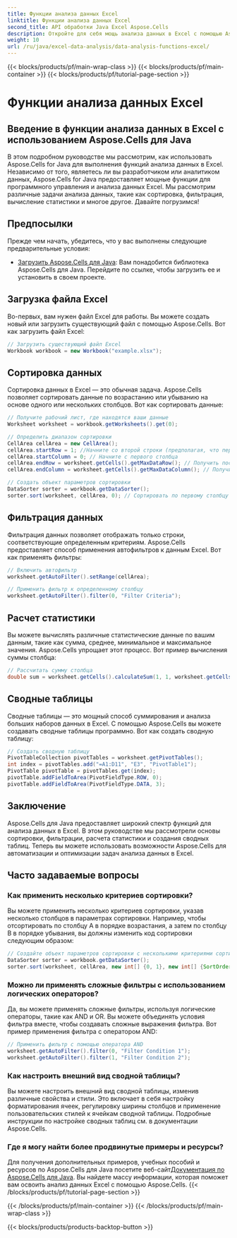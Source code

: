 ```yaml
---
title: Функции анализа данных Excel
linktitle: Функции анализа данных Excel
second_title: API обработки Java Excel Aspose.Cells
description: Откройте для себя мощь анализа данных в Excel с помощью Aspose.Cells для Java. Изучите сортировку, фильтрацию, вычисления и сводные таблицы.
weight: 10
url: /ru/java/excel-data-analysis/data-analysis-functions-excel/
---
```


{{< blocks/products/pf/main-wrap-class >}}
{{< blocks/products/pf/main-container >}}
{{< blocks/products/pf/tutorial-page-section >}}

# Функции анализа данных Excel


## Введение в функции анализа данных в Excel с использованием Aspose.Cells для Java

В этом подробном руководстве мы рассмотрим, как использовать Aspose.Cells for Java для выполнения функций анализа данных в Excel. Независимо от того, являетесь ли вы разработчиком или аналитиком данных, Aspose.Cells for Java предоставляет мощные функции для программного управления и анализа данных Excel. Мы рассмотрим различные задачи анализа данных, такие как сортировка, фильтрация, вычисление статистики и многое другое. Давайте погрузимся!

## Предпосылки
Прежде чем начать, убедитесь, что у вас выполнены следующие предварительные условия:

- [Загрузить Aspose.Cells для Java](https://releases.aspose.com/cells/java/): Вам понадобится библиотека Aspose.Cells для Java. Перейдите по ссылке, чтобы загрузить ее и установить в своем проекте.

## Загрузка файла Excel
Во-первых, вам нужен файл Excel для работы. Вы можете создать новый или загрузить существующий файл с помощью Aspose.Cells. Вот как загрузить файл Excel:

```java
// Загрузить существующий файл Excel
Workbook workbook = new Workbook("example.xlsx");
```

## Сортировка данных
Сортировка данных в Excel — это обычная задача. Aspose.Cells позволяет сортировать данные по возрастанию или убыванию на основе одного или нескольких столбцов. Вот как сортировать данные:

```java
// Получите рабочий лист, где находятся ваши данные
Worksheet worksheet = workbook.getWorksheets().get(0);

// Определить диапазон сортировки
CellArea cellArea = new CellArea();
cellArea.startRow = 1; //Начните со второй строки (предполагая, что первая строка — это заголовки)
cellArea.startColumn = 0; // Начните с первого столбца
cellArea.endRow = worksheet.getCells().getMaxDataRow(); // Получить последнюю строку с данными
cellArea.endColumn = worksheet.getCells().getMaxDataColumn(); // Получить последний столбец с данными

// Создать объект параметров сортировки
DataSorter sorter = workbook.getDataSorter();
sorter.sort(worksheet, cellArea, 0); // Сортировать по первому столбцу в порядке возрастания
```

## Фильтрация данных
Фильтрация данных позволяет отображать только строки, соответствующие определенным критериям. Aspose.Cells предоставляет способ применения автофильтров к данным Excel. Вот как применять фильтры:

```java
// Включить автофильтр
worksheet.getAutoFilter().setRange(cellArea);

// Применить фильтр к определенному столбцу
worksheet.getAutoFilter().filter(0, "Filter Criteria");
```

## Расчет статистики
Вы можете вычислять различные статистические данные по вашим данным, такие как сумма, среднее, минимальное и максимальное значения. Aspose.Cells упрощает этот процесс. Вот пример вычисления суммы столбца:

```java
// Рассчитать сумму столбца
double sum = worksheet.getCells().calculateSum(1, 1, worksheet.getCells().getMaxDataRow(), 1);
```

## Сводные таблицы
Сводные таблицы — это мощный способ суммирования и анализа больших наборов данных в Excel. С помощью Aspose.Cells вы можете создавать сводные таблицы программно. Вот как создать сводную таблицу:

```java
// Создать сводную таблицу
PivotTableCollection pivotTables = worksheet.getPivotTables();
int index = pivotTables.add("=A1:D11", "E3", "PivotTable1");
PivotTable pivotTable = pivotTables.get(index);
pivotTable.addFieldToArea(PivotFieldType.ROW, 0);
pivotTable.addFieldToArea(PivotFieldType.DATA, 3);
```

## Заключение
Aspose.Cells для Java предоставляет широкий спектр функций для анализа данных в Excel. В этом руководстве мы рассмотрели основы сортировки, фильтрации, расчета статистики и создания сводных таблиц. Теперь вы можете использовать возможности Aspose.Cells для автоматизации и оптимизации задач анализа данных в Excel.

## Часто задаваемые вопросы

### Как применить несколько критериев сортировки?

Вы можете применить несколько критериев сортировки, указав несколько столбцов в параметрах сортировки. Например, чтобы отсортировать по столбцу A в порядке возрастания, а затем по столбцу B в порядке убывания, вы должны изменить код сортировки следующим образом:

```java
// Создайте объект параметров сортировки с несколькими критериями сортировки.
DataSorter sorter = workbook.getDataSorter();
sorter.sort(worksheet, cellArea, new int[] {0, 1}, new int[] {SortOrder.ASCENDING, SortOrder.DESCENDING});
```

### Можно ли применять сложные фильтры с использованием логических операторов?

Да, вы можете применять сложные фильтры, используя логические операторы, такие как AND и OR. Вы можете объединять условия фильтра вместе, чтобы создавать сложные выражения фильтра. Вот пример применения фильтра с оператором AND:

```java
// Применить фильтр с помощью оператора AND
worksheet.getAutoFilter().filter(0, "Filter Condition 1");
worksheet.getAutoFilter().filter(1, "Filter Condition 2");
```

### Как настроить внешний вид сводной таблицы?

Вы можете настроить внешний вид сводной таблицы, изменив различные свойства и стили. Это включает в себя настройку форматирования ячеек, регулировку ширины столбцов и применение пользовательских стилей к ячейкам сводной таблицы. Подробные инструкции по настройке сводных таблиц см. в документации Aspose.Cells.

### Где я могу найти более продвинутые примеры и ресурсы?

 Для получения дополнительных примеров, учебных пособий и ресурсов по Aspose.Cells для Java посетите веб-сайт[Документация по Aspose.Cells для Java](https://reference.aspose.com/cells/java/). Вы найдете массу информации, которая поможет вам освоить анализ данных Excel с помощью Aspose.Cells.
{{< /blocks/products/pf/tutorial-page-section >}}

{{< /blocks/products/pf/main-container >}}
{{< /blocks/products/pf/main-wrap-class >}}

{{< blocks/products/products-backtop-button >}}
